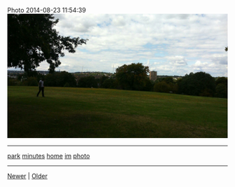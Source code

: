 <!--
title: Photo 2014-08-23 11
date: 2020-06-28T14:43:49.723Z
tags: park, minutes, home, im, photo
-->


Photo 2014-08-23 11:54:39
![](95541121427-0.jpg)

<!--BOTTOM-POST-NAVIGATION-->
---

[park](tag-park.md) [minutes](tag-minutes.md) [home](tag-home.md) [im](tag-im.md) [photo](tag-photo.md)

---

[Newer](95295040017.md) | [Older](95631293227.md)